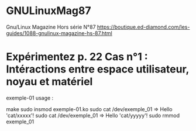 # GNULinuxMag87

Gnu/Linux Magazine Hors série N°87
https://boutique.ed-diamond.com/les-guides/1088-gnulinux-magazine-hs-87.html

Expérimentez
p. 22 Cas n°1 : Intéractions entre espace utilisateur, noyau et matériel 
============================================================================

exemple-01
 usage :
 
 make
 sudo insmod exemple-01.ko
 sudo cat /dev/exemple_01
  => Hello 'cat/xxxxx'!
 sudo cat /dev/exemple_01
  => Hello 'cat/yyyyy'!
 sudo rmmod exemple_01





